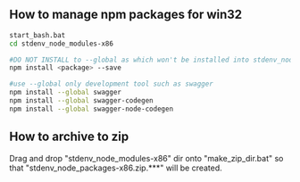 How to manage npm packages for win32
------------------------------------

```sh
start_bash.bat
cd stdenv_node_modules-x86

#DO NOT INSTALL to --global as which won't be installed into stdenv_node_modules-x86 directory.
npm install <package> --save

#use --global only development tool such as swagger
npm install --global swagger
npm install --global swagger-codegen
npm install --global swagger-node-codegen
```

How to archive to zip
---------------------

Drag and drop "stdenv_node_modules-x86" dir onto "make_zip_dir.bat" so that "stdenv_node_packages-x86.zip.***" will be created.
